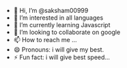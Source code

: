 - 👋 Hi, I’m @saksham00999
- 👀 I’m interested in all languages 
- 🌱 I’m currently learning Javascript 
- 💞️ I’m looking to collaborate on google 
- 📫 How to reach me ...
- 😄 Pronouns: i will give my best.
- ⚡ Fun fact: i will give best speed...

<!---
saksham00999/saksham00999 is a ✨ special ✨ repository because its `README.md` (this file) appears on your GitHub profile.
You can click the Preview link to take a look at your changes.
--->
